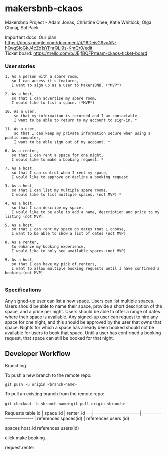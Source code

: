# makersbnb-ckaos
Makersbnb Project - Adam Jonas,  Christine Chee, Katie Whitlock, Olga Chmaj, Sol Paek

Important docs:
Our plan: https://docs.google.com/document/d/18DeisG9voAN-hQvqSIoGkJ4cZx1sYFnrQLl9s-KmQr0/edit <br>
Ticket board: https://trello.com/b/JEjfBQFP/team-ckaos-ticket-board

### User stories ###
```
1. As a person with a spare room,
   so I can access it's features,
   I want to sign up as a user to MakersBNB. (*MVP*)

2. As a host,
   so that I can advertise my spare room,
   I would like to list a space. (*MVP*)

10. As a user,
    so that my information is recorded and I am contactable,
    I want to be able to return to my account to sign-in. *

11. As a user,
    so that I can keep my private information secure when using a public computer,
    I want to be able sign out of my account. *

6. As a renter,
   so that I can rent a space for one night,
   I would like to make a booking request. *

7. As a host,
   so that I can control when I rent my space,
   I would like to approve or decline a booking request.

3. As a host,
   so that I can list my multiple spare rooms,
   I would like to list multiple spaces. (not MVP) *

4. As a host,
   so that I can describe my space.
   I would like to be able to add a name, description and price to my listing (not MVP)

5. As a host,
   so that I can rent my space on dates that I choose,
   I want to be able to show a list of dates (not MVP)

8. As a renter,
   to enhance my booking experience,
   I would like to only see available spaces.(not MVP)

9. As a host,
   so that I can have my pick of renters,
   I want to allow multiple booking requests until I have confirmed a booking.(not MVP)


```
### Specifications ####

Any signed-up user can list a new space.
Users can list multiple spaces.
Users should be able to name their space, provide a short description of the space, and a price per night.
Users should be able to offer a range of dates where their space is available.
Any signed-up user can request to hire any space for one night, and this should be approved by the user that owns that space.
Nights for which a space has already been booked should not be available for users to book that space.
Until a user has confirmed a booking request, that space can still be booked for that night.


## Developer Workflow

Branching

To push a new branch to the remote repo:

`git push -u origin <branch-name>`

To pull an existing branch from the remote repo:

`git checkout -b <branch-name>`
`git pull origin <branch>`

Requests table
id | space_id              |  renter_id
---|-----------------------|------------------------
   | references spaces(id) |  references users (id)


spaces
host_id references users(id)

click make booking

request.renter
